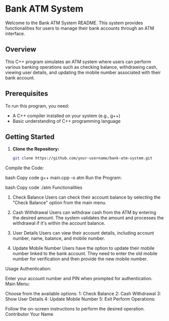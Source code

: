 
# Bank ATM System

Welcome to the Bank ATM System README. This system provides functionalities for users to manage their bank accounts through an ATM interface.

## Overview

This C++ program simulates an ATM system where users can perform various banking operations such as checking balance, withdrawing cash, viewing user details, and updating the mobile number associated with their bank account.

## Prerequisites

To run this program, you need:

- A C++ compiler installed on your system (e.g., g++)
- Basic understanding of C++ programming language

## Getting Started

1. **Clone the Repository:**
   ```bash
   git clone https://github.com/your-username/bank-atm-system.git
Compile the Code:

bash
Copy code
g++ main.cpp -o atm
Run the Program:

bash
Copy code
./atm
Functionalities
1. Check Balance
Users can check their account balance by selecting the "Check Balance" option from the main menu.

2. Cash Withdrawal
Users can withdraw cash from the ATM by entering the desired amount. The system validates the amount and processes the withdrawal if it's within the account balance.

3. User Details
Users can view their account details, including account number, name, balance, and mobile number.

4. Update Mobile Number
Users have the option to update their mobile number linked to the bank account. They need to enter the old mobile number for verification and then provide the new mobile number.

Usage
Authentication:

Enter your account number and PIN when prompted for authentication.
Main Menu:

Choose from the available options:
1: Check Balance
2: Cash Withdrawal
3: Show User Details
4: Update Mobile Number
5: Exit
Perform Operations:

Follow the on-screen instructions to perform the desired operation.
Contributor
Your Name
